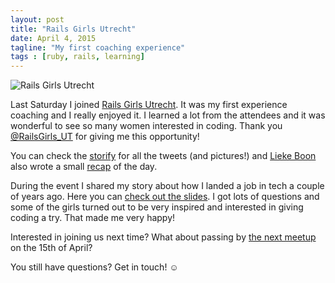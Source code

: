 ```yaml
---
layout: post
title: "Rails Girls Utrecht"
date: April 4, 2015
tagline: "My first coaching experience"
tags : [ruby, rails, learning]
---
```


![Rails Girls Utrecht](http://miriamtocino.github.io/images/posts/rails-girls-utrecht.svg)

Last Saturday I joined [Rails Girls Utrecht](http://railsgirls.com/utrecht). It was my first experience coaching and I really enjoyed it. I learned a lot from the attendees and it was wonderful to see so many women interested in coding. Thank you [@RailsGirls_UT](https://twitter.com/RailsGirls_UT) for giving me this opportunity!

You can check the [storify](https://storify.com/RailsGirls_UT/rails-girls-utrecht) for all the tweets (and pictures!) and [Lieke Boon](https://twitter.com/Lieke2208) also wrote a small [recap](http://codepancake.com/it-really-happened-rails-girls-utrecht/) of the day.

During the event I shared my story about how I landed a job in tech a couple of years ago. Here you can [check out the slides](http://www.miriamtocino.com/projects/from_architect_to_full_time_developer.pdf). I got lots of questions and some of the girls turned out to be very inspired and interested in giving coding a try. That made me very happy!

Interested in joining us next time? What about passing by [the next meetup](http://www.meetup.com/RailsGirls-NL/events/197906272/) on the 15th of April?

You still have questions? Get in touch! ☺
